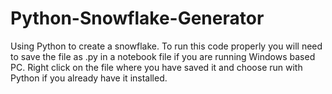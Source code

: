 # Python-Snowflake-Generator
Using Python to create a snowflake.
To run this code properly you will need to save the file as .py in a notebook file if you are running Windows based PC.
Right click on the file where you have saved it and choose run with Python if you already have it installed.
